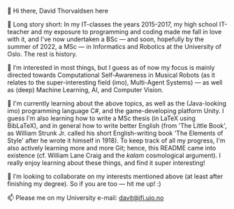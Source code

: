 🦭 Hi there, David Thorvaldsen here
 
📜 Long story short: In my IT-classes the years 2015-2017, my high school IT-teacher and my exposure to programming and coding made me fall in love with it, and I've now undertaken a BSc — and soon, hopefully by the summer of 2022, a MSc — in Informatics and Robotics at the University of Oslo. The rest is history.

🔭 I’m interested in most things, but I guess as of now my focus is mainly directed towards Computational Self-Awareness in Musical Robots (as it relates to the super-interesting field (imo), Multi-Agent Systems) — as well as (deep) Machine Learning, AI, and Computer Vision.

🌱 I'm currently learning about the above topics, as well as the (Java-looking imo) programming language C#, and the game-developing platform Unity. I guess I'm also learning how to write a MSc thesis (in LaTeX using BibLaTeX), and in general how to write better English (from 'The Little Book', as William Strunk Jr. called his short English-writing book 'The Elements of Style' after he wrote it himself in 1918). To keep track of all my progress, I'm also actively learning more and more Git; hence, this README came into existence (cf. William Lane Craig and the _kalam_ cosmological argument). I really enjoy learning about these things, and find it super interesting!

🤝 I’m looking to collaborate on my interests mentioned above (at least after finishing my degree). So if you are too — hit me up! :)

📫 Please me on my University e-mail: davit@ifi.uio.no

<!---
theRealSherapat/theRealSherapat is a ✨ special ✨ repository because its `README.md` (this file) appears on your GitHub profile.
You can click the Preview link to take a look at your changes.
--->
